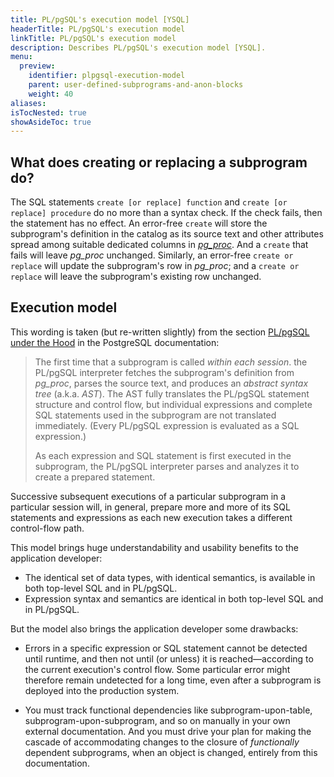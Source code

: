```yaml
---
title: PL/pgSQL's execution model [YSQL]
headerTitle: PL/pgSQL's execution model
linkTitle: PL/pgSQL's execution model
description: Describes PL/pgSQL's execution model [YSQL].
menu:
  preview:
    identifier: plpgsql-execution-model
    parent: user-defined-subprograms-and-anon-blocks
    weight: 40
aliases:
isTocNested: true
showAsideToc: true
---
```


## What does creating or replacing a subprogram do?

The SQL statements `create [or replace] function` and `create [or replace] procedure` do no more than a syntax check. If the check fails, then the statement has no effect. An error-free `create` will store the subprogram's definition in the catalog as its source text and other attributes spread among suitable dedicated columns in _[pg_proc](../pg-proc-catalog-table/)_. And a `create` that fails will leave _pg_proc_ unchanged. Similarly, an error-free `create or replace` will update the subprogram's row in _pg_proc_; and a `create or replace` will leave the subprogram's existing row unchanged.

## Execution model

This wording is taken (but re-written slightly) from the section [PL/pgSQL under the Hood](https://www.postgresql.org/docs/11/plpgsql-implementation.html) in the PostgreSQL documentation:

> The first time that a subprogram is called _within each session_. the PL/pgSQL interpreter fetches the subprogram's definition from _pg_proc_, parses the source text, and produces an _abstract syntax tree_ (a.k.a. _AST_). The AST fully translates the PL/pgSQL statement structure and control flow, but individual expressions and complete SQL statements used in the subprogram are not translated immediately. (Every PL/pgSQL expression is evaluated as a SQL expression.)
>
> As each expression and SQL statement is first executed in the subprogram, the PL/pgSQL interpreter parses and analyzes it to create a prepared statement. 

Successive subsequent executions of a particular subprogram in a particular session will, in general, prepare more and more of its SQL statements and expressions as each new execution takes a different control-flow path.

This model brings huge understandability and usability benefits to the application developer:

- The identical set of data types, with identical semantics, is available in both top-level SQL and in PL/pgSQL.
- Expression syntax and semantics are identical in both top-level SQL and in PL/pgSQL.

But the model also brings the application developer some drawbacks:

- Errors in a specific expression or SQL statement cannot be detected until runtime, and then not until (or unless) it is reached—according to the current execution's control flow. Some particular error might therefore remain undetected for a long time, even after a subprogram is deployed into the production system.

- You must track functional dependencies like subprogram-upon-table, subprogram-upon-subprogram, and so on manually in your own external documentation. And you must drive your plan for making the cascade of accommodating changes to the closure of _functionally_ dependent subprograms, when an object is changed, entirely from this documentation.